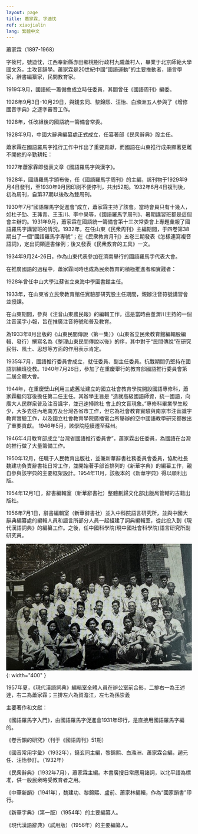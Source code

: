 ```yaml
---
layout: page
title: 蕭家霖, 字迪忱
ref: xiaojialin
lang: 繁體中文
---
```


蕭家霖（1897-1968）

字筱村，號迪忱，江西奉新縣赤田鄉桃樹行政村九隴蕭村人，畢業于北京師範大學國文系，主攻音韻學。蕭家霖是20世紀中國“國語運動”的主要推動者，語言學家，辭書編纂家，民間教育家。

1919年9月，國語統一籌備會成立時任委員，其間曾任《國語周刊》編委。

1926年9月3日-10月29日，與錢玄同、黎錦熙、汪怡、白滌洲五人參與了《增修國音字典》之逐字審音工作。

1928年，任改組後的國語統一籌備會常委。

1928年9月，中國大辭典編纂處正式成立，任纂著部《民衆辭典》股主任。

蕭家霖在國語羅馬字推行工作中作出了重要貢獻，而國語在山東推行成果顯著更離不開他的辛勤耕耘：

1927年蕭家霖即發表文章《國語羅馬字與漢字》。

1928年，國語羅馬字頒布後，任《國語羅馬字周刊》的主編，該刊物于1929年9月4日發刊，至1930年9月因印刷不便停刊，共出52期。1932年6月4日複刊後，初為周刊，自第37期以後改為雙周刊。

1930年7月“國語羅馬字促進會”成立，蕭家霖主持了該會。當時會員只有十幾人，如杜子勁、王茀青、王玉川、李中昊等，《國語羅馬字周刊》、暑期講習班都是這個會主辦的。1931年9月，蕭家霖在國語統一籌備會第十三次常委會上專題彙報了國語羅馬字講習班的情況。1932年，在任山東《民衆周刊》主編期間，于四卷第38期出了一個“國語羅馬字專號”；在《民衆教育月刊》五卷三期發表《怎樣連寫複音語詞》，定出詞類連書條例；後又發表《民衆教育的工具》一文。

1934年9月24-26日，作為山東代表參加在濟南舉行的國語羅馬字代表大會。

在推廣國語的過程中，蕭家霖同時也成為民衆教育的積極推進者和實踐者：

1928年曾任中山大學江蘇省立東海中學圖書館主任。
	
1933年，在山東省立民衆教育館任實驗部研究股主任期間，親辦注音符號講習會並授課。

在山東期間，參與《注音山東農民報》的編輯工作，這是當時由董渭川主持的一個注音漢字小報，旨在推廣注音符號和普及教育。

為1933年8月出版的《山東民間傳說（第一集）》（山東省立民衆教育館編輯股編輯、發行）撰寫名為《整理山東民間傳說以後》的序，其中對于“民間傳說”在研究民俗、風土、思想等方面的作用表示肯定。

1935年7月，國語推行委員會成立，就任委員、副主任委員。抗戰期間仍堅持在國語訓練班從教。1940年7月26日，參加了在重慶舉行的教育部國語推行委員會第二屆全體大會。

1944年，在重慶壁山利用三處舊址建立的國立社會教育學院開設國語專修科，蕭家霖繼何容後擔任第二任主任。其辦學主旨是 “造就高級國語師資，統一國語，向廣大人民群衆普及注音識字，並迅速掃除社 會上的文盲現象。”專修科畢業學生較少，大多去往內地南方及台灣各省市工作，但它為社會教育實驗與南京市注音識字教育實驗工作，以及國立社會教育學院廣播電台所舉辦的空中國語教學研究都做出了重要貢獻。 1946年5月，該學院陸續遷至蘇州。

1946年4月教育部成立“台灣省國語推行委員會”，蕭家霖出任委員，為國語在台灣的推行做了大量籌備工作。

1950年12月，任職于人民教育出版社，並兼新華辭書社務委員會委員，協助社長魏建功負責辭書社日常工作，並開始著手部首排列的《新華字典》的編纂工作，親自參與該字典的主要框架設計。1954年11月，該版本的《新華字典》得以順利出版。

1954年12月1日，辭書編輯室（新華辭書社）整體劃歸文化部出版局管轄的古籍出版社。

1956年7月1日，辭書編輯室（新華辭書社）並入中科院語言研究所，並與中國大辭典編纂處的編輯人員和語言所部分人員一起組建了詞典編輯室，從此投入到《現代漢語詞典》的編纂工作。之後，任中國科學院(現中國社會科學院)語言研究所副研究員。

![image](/assets/imgs/modern_chinese_dictionary_editors.JPG "1957年夏，《現代漢語詞典》編輯室全體人員在辦公室前合影") {: width="400" }

1957年夏，《現代漢語詞典》編輯室全體人員在辦公室前合影，二排右一為王述達，右二為蕭家霖；三排左六為賀澹江，左七為孫崇義

主要著作和文獻：

《國語羅馬字入門》，由國語羅馬字促進會1931年印行，是直接用國語羅馬字編的。

《卷舌韻的研究》（刊于《國語周刊》51期）

《國音常用字彙》（1932年），錢玄同主編，黎錦熙、白滌洲、蕭家霖合編，趙元任、汪怡參訂。（1932年）

《民衆辭典》（1932年7月），蕭家霖主編。本書廣搜日常應用諸詞，以北平語為標准，供一般民衆略受教育者之用。

《中華新韻》（1941年），魏建功、黎錦熙、盧前、蕭家林編輯，作為“國家韻書”印行。

《新華字典》（第一版）（1954年）的主要編纂人。

《現代漢語辭典》（試用版）（1956年）的主要編纂人。
